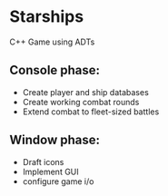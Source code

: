 # Starships
C++ Game using ADTs

## Console phase:
* Create player and ship databases
* Create working combat rounds
* Extend combat to fleet-sized battles

## Window phase:
* Draft icons
* Implement GUI
* configure game i/o
